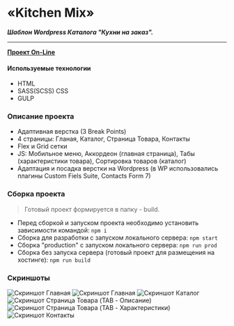 # «Kitchen Mix»

**_Шаблон Wordpress Каталога "Кухни на заказ"._**

---

**[Проект On-Line](https://kitchenmix.dendev.ru/)**

#### Используемые технологии

- HTML
- SASS(SCSS) CSS
- GULP

### Описание проекта

- Адаптивная верстка (3 Break Points)
- 4 страницы: Гланая, Каталог, Страница Товара, Контакты
- Flex и Grid сетки
- JS: Мобильное меню, Аккордеон (главная страница), Табы (характеристики товара), Сортировка товаров (каталог)
- Адаптация и посадка верстки на Wordpress (в WP использовались плагины Custom Fiels Suite, Contacts Form 7)

### Сборка проекта

> Готовый проект формируется в папку - build.

- Перед сборкой и запуском проекта необходимо установить зависимости командой: `npm i`
- Сборка для разработки с запуском локального сервера: `npm start`
- Сборка "production" с запуском локального сервера: `npm run prod`
- Сборка без запуска сервера (готовый проект для размещения на хостинге): `npm run build`

### Скриншоты

![Скриншот Главная](/screenshots/index-1.jpg)
![Скриншот Главная](/screenshots/index-2.jpg)
![Скриншот Каталог](/screenshots/catalog.jpg)
![Скриншот Страница Товара (TAB - Описание)](/screenshots/product-descr.jpg)
![Скриншот Страница Товара (TAB - Характеристики)](/screenshots/product-specifs.jpg)
![Скриншот Контакты](/screenshots/contacts.jpg)
